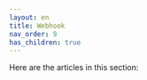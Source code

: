 ```yaml
---
layout: en
title: Webhook
nav_order: 9
has_children: true
---
```

Here are the articles in this section: